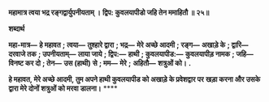 **महामात्र त्वया भद्र रङ्गद्वार्युपनीयताम् ।** **द्विप: कुवलयापीडो जहि तेन ममाहितौ ॥ २५॥** 

**शब्दार्थ** 

**महा-मात्र—** **हे महावत** **; त्वया—** **तुश्हारे द्वारा** **; भद्र—** **मेरे अच्छे आदमी** **; रङ्ग—** **अखाड़े के** **; द्वारि—** **दरवाजे तक** **; उपनीयताम्—** **लाया जाये** **; द्विप:—** **हाथी** **; कुवलयापीड:—** **कुवलयापीड़ नामक** **; जहि—** **विनष्ट कर दो** **; तेन—** **उस (हाथी) से** **; मम—** **मेरे** **;** **अहितौ—** **शत्रुओं को।** **.** 

**हे महावत, मेरे अच्छे आदमी, तुम अपने हाथी कुवलयापीड को अखाड़े के प्रवेशद्वार पर** **खड़ा करना और उसके द्वारा मेरे दोनों शत्रुओं को मरवा डालना।** **** 